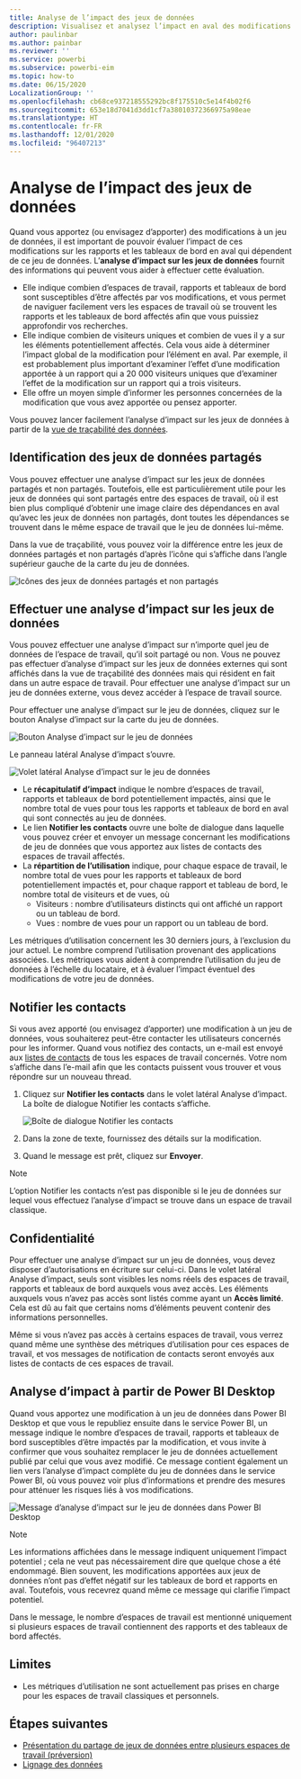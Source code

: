 ```yaml
---
title: Analyse de l’impact des jeux de données
description: Visualisez et analysez l’impact en aval des modifications apportées aux jeux de données.
author: paulinbar
ms.author: painbar
ms.reviewer: ''
ms.service: powerbi
ms.subservice: powerbi-eim
ms.topic: how-to
ms.date: 06/15/2020
LocalizationGroup: ''
ms.openlocfilehash: cb68ce937218555292bc8f175510c5e14f4b02f6
ms.sourcegitcommit: 653e18d7041d3dd1cf7a38010372366975a98eae
ms.translationtype: HT
ms.contentlocale: fr-FR
ms.lasthandoff: 12/01/2020
ms.locfileid: "96407213"
---
```

# <a name="dataset-impact-analysis"></a>Analyse de l’impact des jeux de données

Quand vous apportez (ou envisagez d’apporter) des modifications à un jeu de données, il est important de pouvoir évaluer l’impact de ces modifications sur les rapports et les tableaux de bord en aval qui dépendent de ce jeu de données. L’**analyse d’impact sur les jeux de données** fournit des informations qui peuvent vous aider à effectuer cette évaluation.
* Elle indique combien d’espaces de travail, rapports et tableaux de bord sont susceptibles d’être affectés par vos modifications, et vous permet de naviguer facilement vers les espaces de travail où se trouvent les rapports et les tableaux de bord affectés afin que vous puissiez approfondir vos recherches.
* Elle indique combien de visiteurs uniques et combien de vues il y a sur les éléments potentiellement affectés. Cela vous aide à déterminer l’impact global de la modification pour l’élément en aval. Par exemple, il est probablement plus important d’examiner l’effet d’une modification apportée à un rapport qui a 20 000 visiteurs uniques que d’examiner l’effet de la modification sur un rapport qui a trois visiteurs.
* Elle offre un moyen simple d’informer les personnes concernées de la modification que vous avez apportée ou pensez apporter.

Vous pouvez lancer facilement l’analyse d’impact sur les jeux de données à partir de la [vue de traçabilité des données](service-data-lineage.md).

## <a name="identifying-shared-datasets"></a>Identification des jeux de données partagés

Vous pouvez effectuer une analyse d’impact sur les jeux de données partagés et non partagés. Toutefois, elle est particulièrement utile pour les jeux de données qui sont partagés entre des espaces de travail, où il est bien plus compliqué d’obtenir une image claire des dépendances en aval qu’avec les jeux de données non partagés, dont toutes les dépendances se trouvent dans le même espace de travail que le jeu de données lui-même.

Dans la vue de traçabilité, vous pouvez voir la différence entre les jeux de données partagés et non partagés d’après l’icône qui s’affiche dans l’angle supérieur gauche de la carte du jeu de données.

![Icônes des jeux de données partagés et non partagés](media/service-dataset-impact-analysis/shared-unshared-icon.png)

## <a name="perform-dataset-impact-analysis"></a>Effectuer une analyse d’impact sur les jeux de données

Vous pouvez effectuer une analyse d’impact sur n’importe quel jeu de données de l’espace de travail, qu’il soit partagé ou non. Vous ne pouvez pas effectuer d’analyse d’impact sur les jeux de données externes qui sont affichés dans la vue de traçabilité des données mais qui résident en fait dans un autre espace de travail. Pour effectuer une analyse d’impact sur un jeu de données externe, vous devez accéder à l’espace de travail source.

Pour effectuer une analyse d’impact sur le jeu de données, cliquez sur le bouton Analyse d’impact sur la carte du jeu de données.

![Bouton Analyse d’impact sur le jeu de données](media/service-dataset-impact-analysis/open-analysis-pane-button.png)

Le panneau latéral Analyse d’impact s’ouvre.

![Volet latéral Analyse d’impact sur le jeu de données](media/service-dataset-impact-analysis/service-impact-analysis-pane.png)

* Le **récapitulatif d’impact** indique le nombre d’espaces de travail, rapports et tableaux de bord potentiellement impactés, ainsi que le nombre total de vues pour tous les rapports et tableaux de bord en aval qui sont connectés au jeu de données.
* Le lien **Notifier les contacts** ouvre une boîte de dialogue dans laquelle vous pouvez créer et envoyer un message concernant les modifications de jeu de données que vous apportez aux listes de contacts des espaces de travail affectés. 
* La **répartition de l’utilisation** indique, pour chaque espace de travail, le nombre total de vues pour les rapports et tableaux de bord potentiellement impactés et, pour chaque rapport et tableau de bord, le nombre total de visiteurs et de vues, où
   * Visiteurs : nombre d’utilisateurs distincts qui ont affiché un rapport ou un tableau de bord.
   * Vues : nombre de vues pour un rapport ou un tableau de bord.

Les métriques d’utilisation concernent les 30 derniers jours, à l’exclusion du jour actuel. Le nombre comprend l’utilisation provenant des applications associées. Les métriques vous aident à comprendre l’utilisation du jeu de données à l’échelle du locataire, et à évaluer l’impact éventuel des modifications de votre jeu de données.

## <a name="notify-contacts"></a>Notifier les contacts

Si vous avez apporté (ou envisagez d’apporter) une modification à un jeu de données, vous souhaiterez peut-être contacter les utilisateurs concernés pour les informer. Quand vous notifiez des contacts, un e-mail est envoyé aux [listes de contacts](../collaborate-share/service-create-the-new-workspaces.md#create-a-contact-list) de tous les espaces de travail concernés. Votre nom s’affiche dans l’e-mail afin que les contacts puissent vous trouver et vous répondre sur un nouveau thread. 

1. Cliquez sur **Notifier les contacts** dans le volet latéral Analyse d’impact. La boîte de dialogue Notifier les contacts s’affiche.

   ![Boîte de dialogue Notifier les contacts](media/service-dataset-impact-analysis/notify-contacts-dialog.png)

1. Dans la zone de texte, fournissez des détails sur la modification.
1. Quand le message est prêt, cliquez sur **Envoyer**.

> [!NOTE]
> L’option Notifier les contacts n’est pas disponible si le jeu de données sur lequel vous effectuez l’analyse d’impact se trouve dans un espace de travail classique.

## <a name="privacy"></a>Confidentialité

Pour effectuer une analyse d’impact sur un jeu de données, vous devez disposer d’autorisations en écriture sur celui-ci. Dans le volet latéral Analyse d’impact, seuls sont visibles les noms réels des espaces de travail, rapports et tableaux de bord auxquels vous avez accès. Les éléments auxquels vous n’avez pas accès sont listés comme ayant un **Accès limité**. Cela est dû au fait que certains noms d’éléments peuvent contenir des informations personnelles.

Même si vous n’avez pas accès à certains espaces de travail, vous verrez quand même une synthèse des métriques d’utilisation pour ces espaces de travail, et vos messages de notification de contacts seront envoyés aux listes de contacts de ces espaces de travail.

## <a name="impact-analysis-from-power-bi-desktop"></a>Analyse d’impact à partir de Power BI Desktop

Quand vous apportez une modification à un jeu de données dans Power BI Desktop et que vous le republiez ensuite dans le service Power BI, un message indique le nombre d’espaces de travail, rapports et tableaux de bord susceptibles d’être impactés par la modification, et vous invite à confirmer que vous souhaitez remplacer le jeu de données actuellement publié par celui que vous avez modifié. Ce message contient également un lien vers l’analyse d’impact complète du jeu de données dans le service Power BI, où vous pouvez voir plus d’informations et prendre des mesures pour atténuer les risques liés à vos modifications.

![Message d’analyse d’impact sur le jeu de données dans Power BI Desktop](media/service-dataset-impact-analysis/service-dataset-impact-analysis-desktop-warning.png)

> [!NOTE]
> Les informations affichées dans le message indiquent uniquement l’impact potentiel ; cela ne veut pas nécessairement dire que quelque chose a été endommagé. Bien souvent, les modifications apportées aux jeux de données n’ont pas d’effet négatif sur les tableaux de bord et rapports en aval. Toutefois, vous recevrez quand même ce message qui clarifie l’impact potentiel.
>
>Dans le message, le nombre d’espaces de travail est mentionné uniquement si plusieurs espaces de travail contiennent des rapports et des tableaux de bord affectés.

## <a name="limitations"></a>Limites

* Les métriques d’utilisation ne sont actuellement pas prises en charge pour les espaces de travail classiques et personnels.

## <a name="next-steps"></a>Étapes suivantes

* [Présentation du partage de jeux de données entre plusieurs espaces de travail (préversion)](../connect-data/service-datasets-across-workspaces.md)
* [Lignage des données](service-data-lineage.md)

